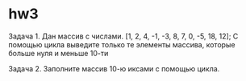 # hw3
 Задача 1. Дан массив с числами.  [1, 2, 4, -1, -3, 8, 7, 0, -5, 18, 12]; С помощью цикла выведите только те элементы массива, которые больше нуля и меньше 10-ти 
 
 Задача 2.  Заполните массив 10-ю иксами с помощью цикла.
